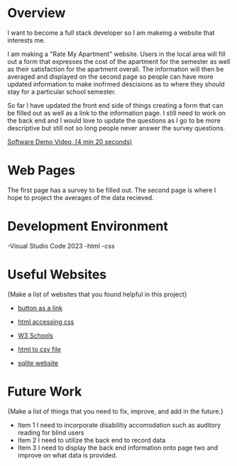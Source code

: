 # Overview

I want to become a full stack developer so I am makeing a website that interests me.

I am making a "Rate My Apartment" website. Users in the local area will fill out a form that expresses the cost of the apartment for the semester as well as their satisfaction for the apartment overall. The information will then be averaged and displayed on the second page so people can have more updated information to make inofrmed descisions as to where they should stay for a particular school semester.

So far I have updated the front end side of things creating a form that can be filled out as well as a link to the information page. I still need to work on the back end and I would love to update the questions as I go to be more descriptive but still not so long people never answer the survey questions.



[Software Demo Video, (4 min 20 seconds)](https://youtu.be/KX9AQcZ37xw)

# Web Pages

The first page has a survey to be filled out. The second page is where I hope to project the averages of the data recieved.

# Development Environment

-Visual Studio Code 2023
-html
-css

# Useful Websites

{Make a list of websites that you found helpful in this project}
* [button as a link](https://stackoverflow.com/questions/40974745/how-do-i-make-submit-button-redirect-to-another-page)
* [html accessing css](https://sebhastian.com/css-not-linking-html/)
* [W3 Schools](https://www.w3schools.com/css/default.asp)

* [html to csv file](https://stackoverflow.com/questions/22264375/how-to-export-html-form-to-csv-file)

* [sqlite website](https://www.sqlitetutorial.net/sqlite-rename-column/)

# Future Work

{Make a list of things that you need to fix, improve, and add in the future.}
* Item 1 I need to incorporate disabilitiy accomodation such as auditory reading for blind users
* Item 2 I need to utilize the back end to record data
* Item 3 I need to display the back end information onto page two and improve on what data is provided.